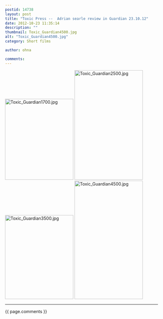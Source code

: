```yaml
---
postid: 14738
layout: post
title: "Toxic Press --  Adrian searle review in Guardian 23.10.12"
date: 2012-10-23 11:35:14
description: ""
thumbnail: Toxic_Guardian4500.jpg
alt: "Toxic_Guardian4500.jpg"
category: Short films

author: ohna

comments:
---
```


<p><a href="{{ site.baseurl }}/assets_c/2012/10/Toxic_Guardian1700-448.html" onclick="window.open('{{ site.baseurl }}/assets_c/2012/10/Toxic_Guardian1700-448.html','popup','width=700,height=828,scrollbars=no,resizable=no,toolbar=no,directories=no,location=no,menubar=no,status=no,left=0,top=0'); return false"><img src="{{ site.baseurl }}/assets_c/2012/10/Toxic_Guardian1700-thumb-225x266-448.jpg" width="225" height="266" alt="Toxic_Guardian1700.jpg" class="mt-image-none" style="" /></a> <a href="{{ site.baseurl }}/assets_c/2012/10/Toxic_Guardian2500-451.html" onclick="window.open('{{ site.baseurl }}/assets_c/2012/10/Toxic_Guardian2500-451.html','popup','width=500,height=800,scrollbars=no,resizable=no,toolbar=no,directories=no,location=no,menubar=no,status=no,left=0,top=0'); return false"><img src="{{ site.baseurl }}/assets_c/2012/10/Toxic_Guardian2500-thumb-225x360-451.jpg" width="225" height="360" alt="Toxic_Guardian2500.jpg" class="mt-image-none" style="" /></a> <a href="{{ site.baseurl }}/assets_c/2012/10/Toxic_Guardian3500-454.html" onclick="window.open('{{ site.baseurl }}/assets_c/2012/10/Toxic_Guardian3500-454.html','popup','width=500,height=615,scrollbars=no,resizable=no,toolbar=no,directories=no,location=no,menubar=no,status=no,left=0,top=0'); return false"><img src="{{ site.baseurl }}/assets_c/2012/10/Toxic_Guardian3500-thumb-225x276-454.jpg" width="225" height="276" alt="Toxic_Guardian3500.jpg" class="mt-image-none" style="" /></a> <a href="{{ site.baseurl }}/assets_c/2012/10/Toxic_Guardian4500-457.html" onclick="window.open('{{ site.baseurl }}/assets_c/2012/10/Toxic_Guardian4500-457.html','popup','width=500,height=865,scrollbars=no,resizable=no,toolbar=no,directories=no,location=no,menubar=no,status=no,left=0,top=0'); return false"><img src="{{ site.baseurl }}/assets_c/2012/10/Toxic_Guardian4500-thumb-225x389-457.jpg" width="225" height="389" alt="Toxic_Guardian4500.jpg" class="mt-image-none" style="" /></a></p>

<hr>

{{ page.comments }}


